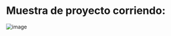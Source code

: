 <h1>Muestra de proyecto corriendo:</h1>

![image](https://github.com/EstefaniSoto/Tarea_2_Modulo_2/assets/107286035/67b9f7b4-9b74-47a6-ab4c-099d59dac7d2)

